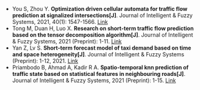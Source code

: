 * You S, Zhou Y. <b>Optimization driven cellular automata for traffic flow prediction at signalized intersections[J]</b>. Journal of Intelligent & Fuzzy Systems, 2021, 40(1): 1547-1566. [Link](https://content.iospress.com/articles/journal-of-intelligent-and-fuzzy-systems/ifs192099)
* Tong M, Duan H, Luo X. <b>Research on short-term traffic flow prediction based on the tensor decomposition algorithm[J]</b>. Journal of Intelligent & Fuzzy Systems, 2021 (Preprint): 1-11. [Link](https://content.iospress.com/articles/journal-of-intelligent-and-fuzzy-systems/ifs201873)
* Yan Z, Lv S. <b>Short-term forecast model of taxi demand based on time and space heterogeneity[J]</b>. Journal of Intelligent & Fuzzy Systems (Preprint): 1-12, 2021. [Link](https://content.iospress.com/articles/journal-of-intelligent-and-fuzzy-systems/ifs210872)
* Priambodo B, Ahmad A, Kadir R A. <b>Spatio-temporal knn prediction of traffic state based on statistical features in neighbouring roads[J]</b>. Journal of Intelligent & Fuzzy Systems, 2021 (Preprint): 1-15. [Link](https://content.iospress.com/articles/journal-of-intelligent-and-fuzzy-systems/ifs201493)